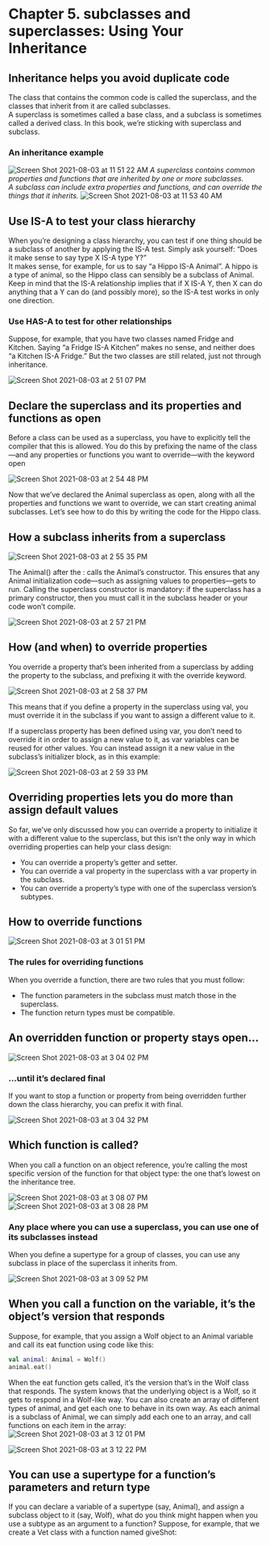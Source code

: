 # Chapter 5. subclasses and superclasses: Using Your Inheritance

## Inheritance helps you avoid duplicate code

The class that contains the common code is called the superclass, and the classes that inherit from it are called subclasses.<br>
A superclass is sometimes called a base class, and a subclass is sometimes called a derived class. In this book, we’re sticking with superclass and subclass.

### An inheritance example
![Screen Shot 2021-08-03 at 11 51 22 AM](https://user-images.githubusercontent.com/7098685/128055008-6f55addd-ba12-4261-be50-c5b126ffc866.png)
<i>
A superclass contains common properties and functions that are inherited by one or more subclasses.<br>
A subclass can include extra properties and functions, and can override the things that it inherits.
</i>
![Screen Shot 2021-08-03 at 11 53 40 AM](https://user-images.githubusercontent.com/7098685/128055266-4aa1da76-976e-4e2a-b95f-a6130a2ca9e0.png)

## Use IS-A to test your class hierarchy
When you’re designing a class hierarchy, you can test if one thing should be a subclass of another by applying the IS-A test. Simply ask yourself: “Does it make sense to say type X IS-A type Y?” 
<br>
It makes sense, for example, for us to say “a Hippo IS-A Animal”. A hippo is a type of animal, so the Hippo class can sensibly be a subclass of Animal.
<br>
Keep in mind that the IS-A relationship implies that if X IS-A Y, then X can do anything that a Y can do (and possibly more), so the IS-A test works in only one direction. 

### Use HAS-A to test for other relationships

Suppose, for example, that you have two classes named Fridge and Kitchen. Saying “a Fridge IS-A Kitchen” makes no sense, and neither does “a Kitchen IS-A Fridge.” But the two classes are still related, just not through inheritance.

![Screen Shot 2021-08-03 at 2 51 07 PM](https://user-images.githubusercontent.com/7098685/128077217-8cde0048-ce37-476e-bbc4-dc44f7e65791.png)

## Declare the superclass and its properties and functions as open

Before a class can be used as a superclass, you have to explicitly tell the compiler that this is allowed. You do this by prefixing the name of the class—and any properties or functions you want to
override—with the keyword open

![Screen Shot 2021-08-03 at 2 54 48 PM](https://user-images.githubusercontent.com/7098685/128077698-fb49f86c-468d-4125-b7fa-05ea204d10f7.png)

Now that we’ve declared the Animal superclass as open, along with all the properties and functions
we want to override, we can start creating animal subclasses. Let’s see how to do this by writing the code for the Hippo class.

## How a subclass inherits from a superclass
![Screen Shot 2021-08-03 at 2 55 35 PM](https://user-images.githubusercontent.com/7098685/128077789-86b3eec4-b495-4cd6-ac65-e6ac713bd54e.png)

The Animal() after the : calls the Animal’s constructor. This ensures that any Animal initialization code—such as assigning values to properties—gets to run. Calling the superclass constructor is mandatory: if the superclass has a primary constructor, then you must call it in the subclass header or your code won’t compile. 

![Screen Shot 2021-08-03 at 2 57 21 PM](https://user-images.githubusercontent.com/7098685/128078016-15029c50-ad88-4833-862d-88ef460a1ab8.png)


## How (and when) to override properties

You override a property that’s been inherited from a superclass by adding the property to the subclass, and prefixing it with the override keyword.

![Screen Shot 2021-08-03 at 2 58 37 PM](https://user-images.githubusercontent.com/7098685/128078232-43fa71a2-0063-4c14-bb76-1b4616773dd1.png)

This means that if you define a property in the superclass using val, you must override it in the subclass if you want to assign a different value to it.

If a superclass property has been defined using var, you don’t need to override it in order to assign a
new value to it, as var variables can be reused for other values. You can instead assign it a new value in the subclass’s initializer block, as in this example:

![Screen Shot 2021-08-03 at 2 59 33 PM](https://user-images.githubusercontent.com/7098685/128078283-59ecf423-923a-4e28-8597-2fc478fa4911.png)

## Overriding properties lets you do more than assign default values

So far, we’ve only discussed how you can override a property to initialize it with a different value to the superclass, but this isn’t the only way in which overriding properties can help your class design:

- You can override a property’s getter and setter.
- You can override a val property in the superclass with a var property in the subclass.
- You can override a property’s type with one of the superclass version’s subtypes.

## How to override functions

![Screen Shot 2021-08-03 at 3 01 51 PM](https://user-images.githubusercontent.com/7098685/128078531-4c95db40-b059-4d15-addd-47d05a86e342.png)

### The rules for overriding functions

When you override a function, there are two rules that you must follow:

- The function parameters in the subclass must match those in the superclass.
- The function return types must be compatible.

## An overridden function or property stays open...

![Screen Shot 2021-08-03 at 3 04 02 PM](https://user-images.githubusercontent.com/7098685/128078773-b3c0a1a9-a949-4dd9-817a-857baa62ab32.png)


### ...until it’s declared final
If you want to stop a function or property from being overridden further down the class hierarchy, you can prefix it with final. 

![Screen Shot 2021-08-03 at 3 04 32 PM](https://user-images.githubusercontent.com/7098685/128078805-d832e293-065f-4825-bd84-f69f8e07f88f.png)

## Which function is called?

When you call a function on an object reference, you’re calling the most specific version of the function for that object type: the one that’s lowest on the inheritance tree.

![Screen Shot 2021-08-03 at 3 08 07 PM](https://user-images.githubusercontent.com/7098685/128079176-ab3a65c8-2e08-419e-8238-5c2c3fa6ed21.png)
![Screen Shot 2021-08-03 at 3 08 28 PM](https://user-images.githubusercontent.com/7098685/128079214-3a3c3155-29d3-4b77-a838-73fc0ba27bd8.png)

### Any place where you can use a superclass, you can use one of its subclasses instead
When you define a supertype for a group of classes, you can use any subclass in place of the
superclass it inherits from.

![Screen Shot 2021-08-03 at 3 09 52 PM](https://user-images.githubusercontent.com/7098685/128079374-e86329ec-c2a4-47f5-84f7-3d23c5463f83.png)


## When you call a function on the variable, it’s the object’s version that responds

Suppose, for example, that you assign a Wolf object to an Animal variable and call its eat function using code like this:
```kotlin
val animal: Animal = Wolf() 
animal.eat()
```
When the eat function gets called, it’s the version that’s in the Wolf class that responds. The system knows that the underlying object is a Wolf, so it gets to respond in a Wolf-like way.
You can also create an array of different types of animal, and get each one to behave in its own way.
As each animal is a subclass of Animal, we can simply add each one to an array, and call functions on each item in the array:
![Screen Shot 2021-08-03 at 3 12 01 PM](https://user-images.githubusercontent.com/7098685/128079656-621a6725-2037-4317-a55b-86eb2e509b71.png)

![Screen Shot 2021-08-03 at 3 12 22 PM](https://user-images.githubusercontent.com/7098685/128079730-bfb16638-21e1-45d2-9413-81c0f6b81577.png)

## You can use a supertype for a function’s parameters and return type

If you can declare a variable of a supertype (say, Animal), and assign a subclass object to it (say,
Wolf), what do you think might happen when you use a subtype as an argument to a function? Suppose, for example, that we create a Vet class with a function named giveShot:














